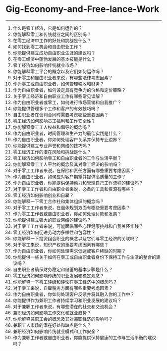 # Gig-Economy-and-Free‐lance-Work

---

1. 什么是零工经济，它是如何运作的？
2. 你能解释零工和传统就业之间的区别吗？
3. 在零工经济中工作的好处和挑战是什么？
4. 如何找到零工机会和自由职业工作？
5. 你能提供建立成功自由职业生涯的建议吗？
6. 在零工经济中蓬勃发展的基本技能是什么？
7. 零工经济如何影响传统就业市场？
8. 你能解释零工平台的概念以及它们如何运作吗？
9. 对于零工和自由职业者来说，有哪些法律考虑因素？
10. 作为零工或自由职业者，如何管理税收和财务？
11. 作为自由职业者，如何设定具有竞争力的价格和定价策略？
12. 关于零工经济和自由职业工作有哪些常见误解？
13. 作为自由职业者或零工，如何进行市场营销和自我推广？
14. 你能提供管理多个工作和客户的有效技巧吗？
15. 自由职业者在谈判合同时需要考虑哪些重要因素？
16. 零工经济如何影响员工福利和工作安全性？
17. 你能解释零工工人权益和倡导的概念吗？
18. 作为自由职业者，时间管理和生产力的最佳实践是什么？
19. 作为自由职业者，你如何处理客户关系并保持专业边界？
20. 你能提供建立专业声誉和网络的技巧吗？
21. 零工经济工作的潜在风险和挑战是什么？
22. 零工经济如何影响零工和自由职业者的工作与生活平衡？
23. 你能解释零工工人平台的概念及其对零工经济的影响吗？
24. 对于零工工作者来说，在保险和责任方面有哪些重要考虑因素？
25. 作为自由职业者，如何应对客户期望并提供高质量的工作？
26. 作为自由职业者，你能提供保持动力和管理自己工作流程的建议吗？
27. 对于零工工作者和自由职业者来说，必备的工具和资源有哪些？
28. 零工经济如何影响创业和自雇？
29. 你能解释一下零工合作社和集体组织的概念吗？
30. 对于零工工作者来说，在退休规划方面有哪些重要考虑因素？
31. 作为零工工作者或自由职业者，你如何处理付款和发票？
32. 你能提供建立强大的职业网络的建议吗？
33. 对于零工工作者来说，可能面临哪些心理健康挑战和自我关怀实践？
34. 零工经济如何促进劳动力多样性和包容性？
35. 你能解释一下投资组合职业的概念以及它们与零工经济的关联吗？
36. 对于零工来说，知识产权的重要考虑因素有哪些？
37. 作为自由职业者，你如何处理需求低迷或客户稀缺的时期？
38. 你能提供一些关于如何在零工或自由职业者身份下保持工作与生活的整合的建议吗？
39. 自由职业者确保财务稳定和储蓄的基本步骤是什么？
40. 零工经济如何影响传统的职业发展和稳定观念？
41. 你能解释一下零工评级和评论在零工经济中的概念吗？
42. 对于零工来说，自雇税务方面有哪些重要考虑因素？
43. 作为自由职业者，你如何处理客户反馈并将其融入你的工作中？
44. 你能提供作为兼职工作者持续学习和职业发展的建议吗？
45. 对于兼职工作者来说，有哪些潜在的社交和交流机会？
46. 兼职经济如何影响工作文化和就业趋势？
47. 你能解释兼职工会的概念及其对兼职经济的影响吗？
48. 兼职工人市场的潜在好处和缺点是什么？
49. 兼职经济如何影响传统就业模式和工作安全？
50. 作为兼职工作者或自由职业者，你能提供保持健康的工作与生活平衡的建议吗？